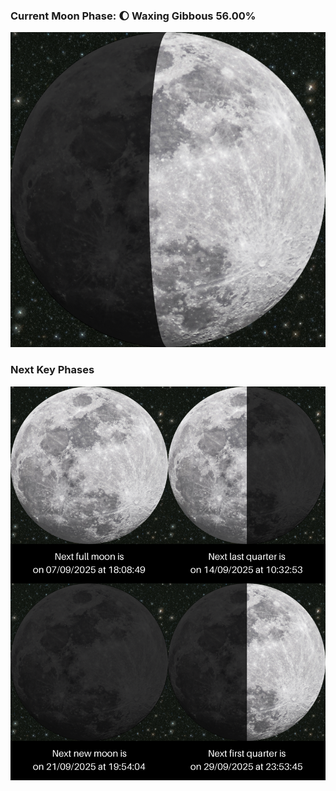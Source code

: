 ### Current Moon Phase: 🌔 Waxing Gibbous 56.00%
![Moon Phase](moonphase.png)
### Next Key Phases
![Gallery](gallery.png)